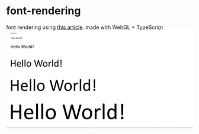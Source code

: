 # font-rendering

font rendering using [this article](https://medium.com/@evanwallace/easy-scalable-text-rendering-on-the-gpu-c3f4d782c5ac). made with WebGL + TypeScript![hello-world.png](hello-world.png)

